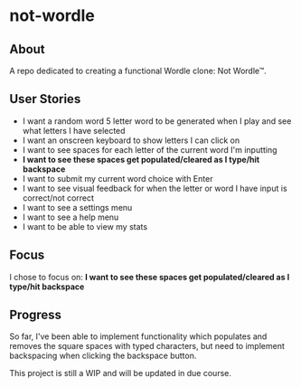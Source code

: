 # not-wordle

## About

A repo dedicated to creating a functional Wordle clone: Not Wordle™.

## User Stories
- I want a random word 5 letter word to be generated when I play and see what letters I have selected
- I want an onscreen keyboard to show letters I can click on
- I want to see spaces for each letter of the current word I'm inputting
- **I want to see these spaces get populated/cleared as I type/hit backspace**
- I want to submit my current word choice with Enter
- I want to see visual feedback for when the letter or word I have input is correct/not correct
- I want to see a settings menu
- I want to see a help menu
- I want to be able to view my stats    

## Focus

I chose to focus on:
**I want to see these spaces get populated/cleared as I type/hit backspace**

## Progress

So far, I've been able to implement functionality which populates and removes the square spaces with typed characters, but need to implement backspacing when clicking the backspace button.

This project is still a WIP and will be updated in due course.
